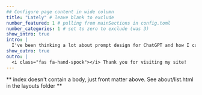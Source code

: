 ```yaml
---
## Configure page content in wide column
title: "Lately" # leave blank to exclude
number_featured: 1 # pulling from mainSections in config.toml
number_categories: 1 # set to zero to exclude (was 3)
show_intro: true
intro: |
  I've been thinking a lot about prompt design for ChatGPT and how I can use a large language model to facilitate data cleaning in R.
show_outro: true
outro: |
  <i class="fas fa-hand-spock"></i> Thank you for visiting my site!
---
```


** index doesn't contain a body, just front matter above.
See about/list.html in the layouts folder **

